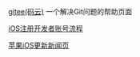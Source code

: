 [gitee(码云)](https://gitee.com/help/articles/4284#article-header0) 一个解决Git问题的帮助页面

[iOS注册开发者账号流程](https://support.tuya.com/zh/help/_detail/Kam3pskapsytn)

[苹果iOS更新新闻页](https://developer.apple.com/cn/ios/submit/)

